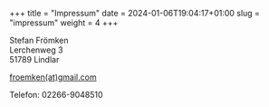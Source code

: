 +++
title = "Impressum"
date = 2024-01-06T19:04:17+01:00
slug = "impressum"
weight = 4
+++

Stefan Frömken\
Lerchenweg 3\
51789 Lindlar

[froemken(at)gmail.com](mailto:froemken@gmail.com)

Telefon: 02266-9048510
